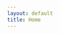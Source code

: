 ```yaml
---
layout: default
title: Home
---
```


<div id="tlkio" data-channel="PUNEKARS" data-theme="theme--minimal" style="width:100%;height:800px;"></div><script async src="https://tlk.io/embed.js" type="text/javascript"></script>